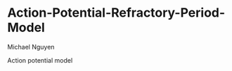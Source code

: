 Action-Potential-Refractory-Period-Model
========================================
Michael Nguyen

Action potential model
